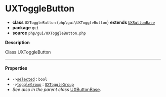 # UXToggleButton

- **class** `UXToggleButton` (`php\gui\UXToggleButton`) **extends** [`UXButtonBase`](https://github.com/jphp-compiler/jphp/blob/master/exts/jphp-gui-ext/api-docs/classes/php/gui/UXButtonBase.md)
- **package** `gui`
- **source** `php/gui/UXToggleButton.php`

**Description**

Class UXToggleButton

---

#### Properties

- `->`[`selected`](#prop-selected) : `bool`
- `->`[`toggleGroup`](#prop-togglegroup) : [`UXToggleGroup`](https://github.com/jphp-compiler/jphp/blob/master/exts/jphp-gui-ext/api-docs/classes/php/gui/UXToggleGroup.md)
- *See also in the parent class* [UXButtonBase](https://github.com/jphp-compiler/jphp/blob/master/exts/jphp-gui-ext/api-docs/classes/php/gui/UXButtonBase.md).